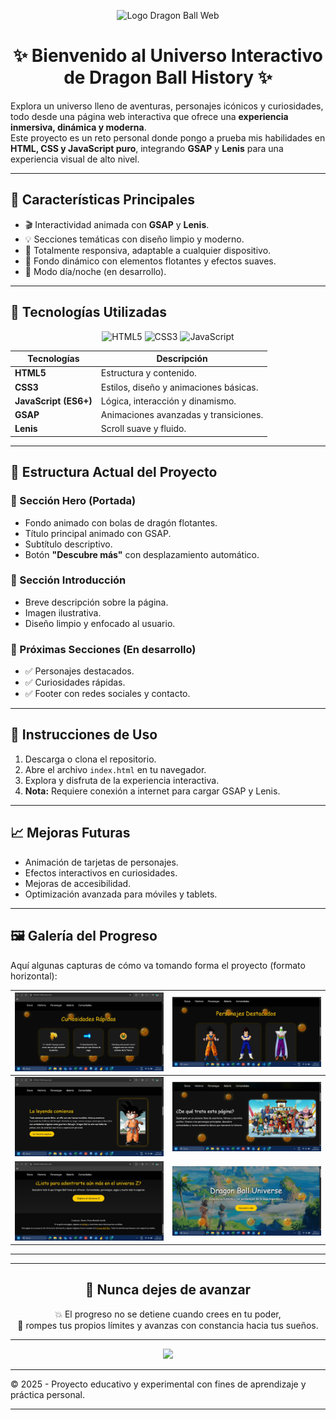<p align="center">
  <img src="https://i.pinimg.com/originals/3e/b4/60/3eb460f016decf14e6a4f8e6d98ea3d3.png" alt="Logo Dragon Ball Web" width="200">
</p>

<h1 align="center">✨ Bienvenido al Universo Interactivo de Dragon Ball History ✨</h1>

Explora un universo lleno de aventuras, personajes icónicos y curiosidades, todo desde una página web interactiva que ofrece una **experiencia inmersiva, dinámica y moderna**.  
Este proyecto es un reto personal donde pongo a prueba mis habilidades en **HTML, CSS y JavaScript puro**, integrando **GSAP** y **Lenis** para una experiencia visual de alto nivel.

---

## 🌟 Características Principales

- 🎬 Interactividad animada con **GSAP** y **Lenis**.
- 💡 Secciones temáticas con diseño limpio y moderno.
- 📱 Totalmente responsiva, adaptable a cualquier dispositivo.
- 🎨 Fondo dinámico con elementos flotantes y efectos suaves.
- 🌙 Modo día/noche (en desarrollo).

---

## 🚀 Tecnologías Utilizadas

<p align="center">
  <img src="https://cdn.jsdelivr.net/gh/devicons/devicon/icons/html5/html5-original.svg" alt="HTML5" width="50" />
  <img src="https://cdn.jsdelivr.net/gh/devicons/devicon/icons/css3/css3-original.svg" alt="CSS3" width="50" />
  <img src="https://cdn.jsdelivr.net/gh/devicons/devicon/icons/javascript/javascript-original.svg" alt="JavaScript" width="50" />

</p>

<center>

| Tecnologías        | Descripción                           |
|--------------------|---------------------------------------|
| **HTML5**           | Estructura y contenido.              |
| **CSS3**            | Estilos, diseño y animaciones básicas. |
| **JavaScript (ES6+)** | Lógica, interacción y dinamismo.     |
| **GSAP**            | Animaciones avanzadas y transiciones. |
| **Lenis**           | Scroll suave y fluido.               |

---

</center>

## 🧩 Estructura Actual del Proyecto

### 🔹 Sección Hero (Portada)
- Fondo animado con bolas de dragón flotantes.
- Título principal animado con GSAP.
- Subtítulo descriptivo.
- Botón **"Descubre más"** con desplazamiento automático.

### 🔹 Sección Introducción
- Breve descripción sobre la página.
- Imagen ilustrativa.
- Diseño limpio y enfocado al usuario.

### 🔹 Próximas Secciones (En desarrollo)
- ✅ Personajes destacados.
- ✅ Curiosidades rápidas.
- ✅ Footer con redes sociales y contacto.

---

## 📌 Instrucciones de Uso

1. Descarga o clona el repositorio.
2. Abre el archivo `index.html` en tu navegador.
3. Explora y disfruta de la experiencia interactiva.
4. **Nota:** Requiere conexión a internet para cargar GSAP y Lenis.

---

## 📈 Mejoras Futuras

- Animación de tarjetas de personajes.
- Efectos interactivos en curiosidades.
- Mejoras de accesibilidad.
- Optimización avanzada para móviles y tablets.

---

## 🖼 Galería del Progreso

Aquí algunas capturas de cómo va tomando forma el proyecto (formato horizontal):

| ![Captura 1](capturas/captura%20(1).jpg) | ![Captura 2](capturas/captura%20(2).jpg) |
|-------------------------------------|-------------------------------------|
| ![Captura 3](capturas/captura%20(3).jpg) | ![Captura 4](capturas/captura%20(4).jpg) |
| ![Captura 5](capturas/captura%20(5).jpg) | ![Captura 6](capturas/captura%20(6).jpg) |

---

---

<h2 align="center">🚀 Nunca dejes de avanzar</h2>

<p align="center">
💥 El progreso no se detiene cuando crees en tu poder,<br>
🌟 rompes tus propios límites y avanzas con constancia hacia tus sueños.
</p>

---

<p align="center">
 <img src="https://i.pinimg.com/originals/43/e1/f2/43e1f27f7fc5d89df025114bc64275c5.gif" width="300">

</p>

---

© 2025 - Proyecto educativo y experimental con fines de aprendizaje y práctica personal.

---

